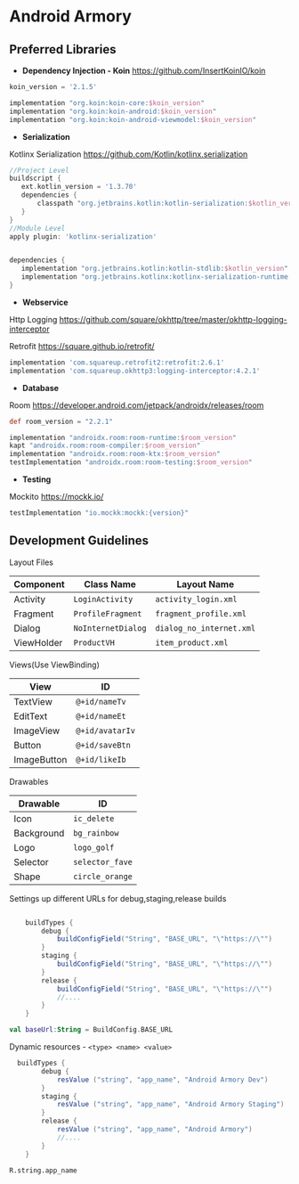 # Android Armory

## Preferred Libraries

* **Dependency Injection - Koin**
https://github.com/InsertKoinIO/koin
 ```groovy 
 koin_version = '2.1.5'

implementation "org.koin:koin-core:$koin_version"
implementation "org.koin:koin-android:$koin_version"
implementation "org.koin:koin-android-viewmodel:$koin_version"

 ```
 
* **Serialization**
 
Kotlinx Serialization
https://github.com/Kotlin/kotlinx.serialization
 ```groovy 
 //Project Level
 buildscript {
    ext.kotlin_version = '1.3.70'
    dependencies {
        classpath "org.jetbrains.kotlin:kotlin-serialization:$kotlin_version"
    }
}
//Module Level
apply plugin: 'kotlinx-serialization'


dependencies {
    implementation "org.jetbrains.kotlin:kotlin-stdlib:$kotlin_version"
    implementation "org.jetbrains.kotlinx:kotlinx-serialization-runtime:0.13.0"
}
 ```

* **Webservice** 

 Http Logging https://github.com/square/okhttp/tree/master/okhttp-logging-interceptor

 Retrofit https://square.github.io/retrofit/ 

```groovy 
implementation 'com.squareup.retrofit2:retrofit:2.6.1'
implementation 'com.squareup.okhttp3:logging-interceptor:4.2.1'

 ```
 
* **Database** 

Room https://developer.android.com/jetpack/androidx/releases/room

```groovy 
def room_version = "2.2.1"

implementation "androidx.room:room-runtime:$room_version"
kapt "androidx.room:room-compiler:$room_version" 
implementation "androidx.room:room-ktx:$room_version"
testImplementation "androidx.room:room-testing:$room_version"

 ```


* **Testing**

Mockito https://mockk.io/
```groovy
testImplementation "io.mockk:mockk:{version}"
```
 
 ## Development Guidelines
 
Layout Files

| Component       | Class Name             | Layout Name                   |
| --------------- | ---------------------- | ----------------------------- |
| Activity        | `LoginActivity`        | `activity_login.xml`          |
| Fragment        | `ProfileFragment`      | `fragment_profile.xml`        |
| Dialog          | `NoInternetDialog`     | `dialog_no_internet.xml`      |
| ViewHolder      | `ProductVH`            | `item_product.xml`            |


Views(Use ViewBinding)

| View            | ID                | 
| --------------- | ----------------- | 
| TextView        | `@+id/nameTv`    |
| EditText        | `@+id/nameEt`    | 
| ImageView       | `@+id/avatarIv`  | 
| Button          | `@+id/saveBtn`   | 
| ImageButton     | `@+id/likeIb`    | 

Drawables

| Drawable        | ID              | 
| --------------- | --------------- | 
| Icon            | `ic_delete`     |
| Background      | `bg_rainbow`    | 
| Logo            | `logo_golf`     | 
| Selector        | `selector_fave` | 
| Shape           | `circle_orange` | 

Settings up different URLs for debug,staging,release builds
```groovy

    buildTypes {
        debug {
            buildConfigField("String", "BASE_URL", "\"https://\"")
        }
        staging {
            buildConfigField("String", "BASE_URL", "\"https://\"")
        }
        release {
            buildConfigField("String", "BASE_URL", "\"https://\"")
            //....
        }
    }

```
```kotlin 
val baseUrl:String = BuildConfig.BASE_URL
```

Dynamic resources - ```<type> <name> <value>```
```groovy 
  buildTypes {
        debug {
            resValue ("string", "app_name", "Android Armory Dev")
        }
        staging {
            resValue ("string", "app_name", "Android Armory Staging")
        }
        release {
            resValue ("string", "app_name", "Android Armory")
            //....
        }
    }
```
```R.string.app_name```
